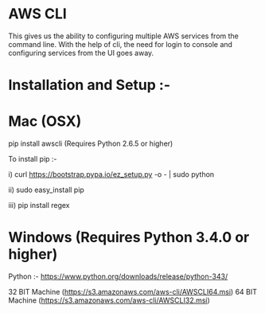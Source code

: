 # AWS CLI

This gives us the ability to configuring multiple AWS services from the command line. With the help of cli, the need for login to console and configuring services from the UI goes away.

# Installation and Setup :-

# Mac (OSX)

pip install awscli (Requires Python 2.6.5 or higher)

To install pip :- 

i) curl https://bootstrap.pypa.io/ez_setup.py -o - | sudo python

ii) sudo easy_install pip

iii) pip install regex 

# Windows  (Requires Python 3.4.0 or higher)

Python :- https://www.python.org/downloads/release/python-343/

32 BIT Machine (https://s3.amazonaws.com/aws-cli/AWSCLI64.msi)
64 BIT Machine (https://s3.amazonaws.com/aws-cli/AWSCLI32.msi)




